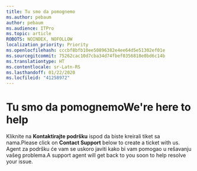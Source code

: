 ```yaml
---
title: Tu smo da pomognemo
ms.author: pebaum
author: pebaum
ms.audience: ITPro
ms.topic: article
ROBOTS: NOINDEX, NOFOLLOW
localization_priority: Priority
ms.openlocfilehash: cccbf8bfb10ee50896382e4ee64d5e51302ef01e
ms.sourcegitcommit: 75262cac10d7cba34d74fbef0356818e0bd6c14b
ms.translationtype: HT
ms.contentlocale: sr-Latn-RS
ms.lasthandoff: 01/22/2020
ms.locfileid: "41258972"
---
```

# <a name="were-here-to-help"></a><span data-ttu-id="7d0e2-102">Tu smo da pomognemo</span><span class="sxs-lookup"><span data-stu-id="7d0e2-102">We're here to help</span></span>

<span data-ttu-id="7d0e2-103">Kliknite na **Kontaktirajte podršku** ispod da biste kreirali tiket sa nama.</span><span class="sxs-lookup"><span data-stu-id="7d0e2-103">Please click on **Contact Support** below to create a ticket with us.</span></span> <span data-ttu-id="7d0e2-104">Agent za podršku će vam se uskoro javiti kako bi vam pomogao u rešavanju vašeg problema.</span><span class="sxs-lookup"><span data-stu-id="7d0e2-104">A support agent will get back to you soon to help resolve your issue.</span></span>